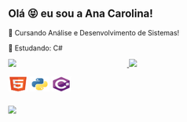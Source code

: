 ## Olá 😝 eu sou a Ana Carolina! 
📓 Cursando Análise e Desenvolvimento de Sistemas! 

🌱 Estudando: C# 

<div>
  <a href="https://github.com/kroucees">
    <img style="width: 48%; display: inline-block;" src="https://github-readme-stats.vercel.app/api?username=kroucees&show_icons=true&theme=synthwave&include_all_commits=true&count_private=true"/>
    <img style="width: 48%; display: inline-block;" src="https://github-readme-stats.vercel.app/api/top-langs/?username=kroucees&layout=compact&langs_count=8&theme=synthwave"/>
  </a>
</div>

      
</div>

<div style="display: inline_block"><br>
   <img align="center" alt="Carol-HTML" height="30" width="40" src="https://raw.githubusercontent.com/devicons/devicon/master/icons/html5/html5-original.svg">
  <img align="center" alt="Carol-Python" height="30" width="40" src="https://raw.githubusercontent.com/devicons/devicon/master/icons/python/python-original.svg">
  <img align="center" alt="Carol-Csharp" height="30" width="40" src="https://raw.githubusercontent.com/devicons/devicon/master/icons/csharp/csharp-original.svg">
</div>
  
  ##
 
<div> 
   <a href="https://www.linkedin.com/in/carolmar/" target="_blank"><img src="https://img.shields.io/badge/-LinkedIn-%230077B5?style=for-the-badge&logo=linkedin&logoColor=white" target="_blank"></a> 
 
</div>

